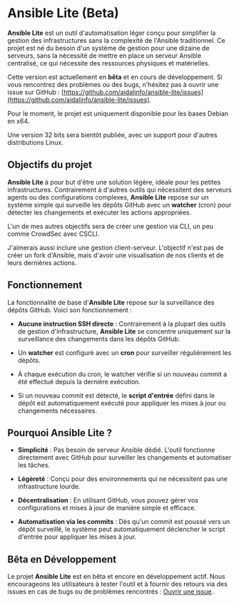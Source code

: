 
# Ansible Lite (Beta)

**Ansible Lite** est un outil d'automatisation léger conçu pour simplifier la gestion des infrastructures sans la complexité de l'Ansible traditionnel. Ce projet est né du besoin d'un système de gestion pour une dizaine de serveurs, sans la nécessité de mettre en place un serveur Ansible centralisé, ce qui nécessite des ressources physiques et matérielles.

Cette version est actuellement en **bêta** et en cours de développement. Si vous rencontrez des problèmes ou des bugs, n'hésitez pas à ouvrir une issue sur GitHub : [https://github.com/aidalinfo/ansible-lite/issues](https://github.com/aidalinfo/ansible-lite/issues).

Pour le moment, le projet est uniquement disponible pour les bases Debian en x64.

Une version 32 bits sera bientôt publiée, avec un support pour d'autres distributions Linux.

## Objectifs du projet

**Ansible Lite** à pour but d'être une solution légère, idéale pour les petites infrastructures. Contrairement à d'autres outils qui nécessitent des serveurs agents ou des configurations complexes, **Ansible Lite** repose sur un système simple qui surveille les dépôts GitHub avec un **watcher** (cron) pour détecter les changements et exécuter les actions appropriées.

L'un de mes autres objectifs sera de créer une gestion via CLI, un peu comme CrowdSec avec CSCLI.

J'aimerais aussi inclure une gestion client-serveur. L'objectif n'est pas de créer un fork d'Ansible, mais d'avoir une visualisation de nos clients et de leurs dernières actions.

## Fonctionnement

La fonctionnalité de base d'**Ansible Lite** repose sur la surveillance des dépôts GitHub. Voici son fonctionnement :

- **Aucune instruction SSH directe** : Contrairement à la plupart des outils de gestion d'infrastructure, **Ansible Lite** se concentre uniquement sur la surveillance des changements dans les dépôts GitHub.

- Un **watcher** est configuré avec un **cron** pour surveiller régulièrement les dépôts.

- À chaque exécution du cron, le watcher vérifie si un nouveau commit a été effectué depuis la dernière exécution.

- Si un nouveau commit est détecté, le **script d'entrée** défini dans le dépôt est automatiquement exécuté pour appliquer les mises à jour ou changements nécessaires.

## Pourquoi Ansible Lite ?

- **Simplicité** : Pas besoin de serveur Ansible dédié. L'outil fonctionne directement avec GitHub pour surveiller les changements et automatiser les tâches.

- **Légèreté** : Conçu pour des environnements qui ne nécessitent pas une infrastructure lourde.

- **Décentralisation** : En utilisant GitHub, vous pouvez gérer vos configurations et mises à jour de manière simple et efficace.

- **Automatisation via les commits** : Dès qu'un commit est poussé vers un dépôt surveillé, le système peut automatiquement déclencher le script d'entrée pour appliquer les mises à jour.

## Bêta en Développement

Le projet **Ansible Lite** est en bêta et encore en développement actif. Nous encourageons les utilisateurs à tester l'outil et à fournir des retours via des issues en cas de bugs ou de problèmes rencontrés : [Ouvrir une issue](https://github.com/aidalinfo/ansible-lite/issues).
